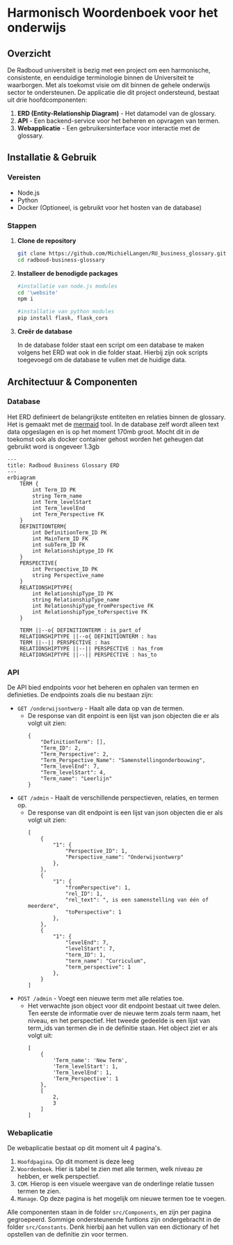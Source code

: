 # Harmonisch Woordenboek voor het onderwijs

## Overzicht

De Radboud universiteit is bezig met een project om een harmonische, consistente, en eenduidige terminologie binnen de Universiteit te waarborgen. Met als toekomst visie om dit binnen de gehele onderwijs sector te ondersteunen. De applicatie die dit project ondersteund, bestaat uit drie hoofdcomponenten:

1. **ERD (Entity-Relationship Diagram)** - Het datamodel van de glossary.
2. **API** - Een backend-service voor het beheren en opvragen van termen.
3. **Webapplicatie** - Een gebruikersinterface voor interactie met de glossary.

## Installatie & Gebruik

### Vereisten

- Node.js
- Python
- Docker (Optioneel, is gebruikt voor het hosten van de database)

### Stappen

1. **Clone de repository**

   ```sh
   git clone https://github.com/MichielLangen/RU_business_glossary.git
   cd radboud-business-glossary

   ```

2. **Installeer de benodigde packages**

   ```sh
   #installatie van node.js modules
   cd '\website'
   npm i

   #installatie van python modules
   pip install flask, flask_cors

   ```

3. **Creër de database**

   In de database folder staat een script om een database te maken volgens het ERD wat ook in die folder staat. Hierbij zijn ook scripts toegevoegd om de database te vullen met de huidige data.

## Architectuur & Componenten

### Database

Het ERD definieert de belangrijkste entiteiten en relaties binnen de glossary. Het is gemaakt met de [mermaid](https://mermaid.js.org/intro/) tool. In de database zelf wordt alleen text data opgeslagen en is op het moment 170mb groot. Mocht dit in de toekomst ook als docker container gehost worden het geheugen dat gebruikt word is ongeveer 1.3gb

```mermaid
---
title: Radboud Business Glossary ERD
---
erDiagram
    TERM {
        int Term_ID PK
        string Term_name
        int Term_levelStart
        int Term_levelEnd
        int Term_Perspective FK
    }
    DEFINITIONTERM{
        int DefinitionTerm_ID PK
        int MainTerm_ID FK
        int subTerm_ID FK
        int Relationshiptype_ID FK
    }
    PERSPECTIVE{
        int Perspective_ID PK
        string Perspective_name
    }
    RELATIONSHIPTYPE{
        int RelationshipType_ID PK
        string RelationshipType_name
        int RelationshipType_fromPerspective FK
        int RelationshipType_toPerspective FK
    }

    TERM ||--o{ DEFINITIONTERM : is_part_of
    RELATIONSHIPTYPE ||--o{ DEFINITIONTERM : has
    TERM ||--|| PERSPECTIVE : has
    RELATIONSHIPTYPE ||--|| PERSPECTIVE : has_from
    RELATIONSHIPTYPE ||--|| PERSPECTIVE : has_to

```

### API

De API bied endpoints voor het beheren en ophalen van termen en definieties. De endpoints zoals die nu bestaan zijn:

- `GET /onderwijsontwerp` - Haalt alle data op van de termen.
  - De response van dit enpoint is een lijst van json objecten die er als volgt uit zien:
    ```
    {
        "DefinitionTerm": [],
        "Term_ID": 2,
        "Term_Perspective": 2,
        "Term_Perspective_Name": "Samenstellingonderbouwing",
        "Term_levelEnd": 7,
        "Term_levelStart": 4,
        "Term_name": "Leerlijn"
    }
    ```
- `GET /admin` - Haalt de verschillende perspectieven, relaties, en termen op.
  - De response van dit endpoint is een lijst van json objecten die er als volgt uit zien:
    ```
    [
        {
            "1": {
                "Perspective_ID": 1,
                "Perspective_name": "Onderwijsontwerp"
            },
        },
        {
            "1": {
                "fromPerspective": 1,
                "rel_ID": 1,
                "rel_text": ", is een samenstelling van één of meerdere",
                "toPerspective": 1
            },
        },
        {
            "1": {
                "levelEnd": 7,
                "levelStart": 7,
                "term_ID": 1,
                "term_name": "Curriculum",
                "term_perspective": 1
            },
        }
    ]
    ```
- `POST /admin` - Voegt een nieuwe term met alle relaties toe.
  - Het verwachte json object voor dit endpoint bestaat uit twee delen. Ten eerste de informatie over de nieuwe term zoals term naam, het niveau, en het perspectief. Het tweede gedeelde is een lijst van term_ids van termen die in de definitie staan. Het object ziet er als volgt uit:
    ```
    [
        {
            'Term_name': 'New Term',
            'Term_levelStart': 1,
            'Term_levelEnd': 1,
            'Term_Perspective': 1
        },
        [
            2,
            3
        ]
    ]
    ```

### Webaplicatie

De webaplicatie bestaat op dit moment uit 4 pagina's.

1. `Hoofdpagina`. Op dit moment is deze leeg
2. `Woordenboek`. Hier is tabel te zien met alle termen, welk niveau ze hebben, er welk perspectief.
3. `CDM`. Hierop is een visuele weergave van de onderlinge relatie tussen termen te zien.
4. `Manage`. Op deze pagina is het mogelijk om nieuwe termen toe te voegen.

Alle componenten staan in de folder `src/Components`, en zijn per pagina gegroepeerd. Sommige ondersteunende funtions zijn ondergebracht in de folder `src/Constants`. Denk hierbij aan het vullen van een dictionary of het opstellen van de definitie zin voor termen.
